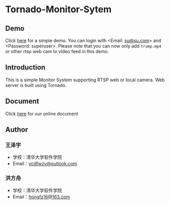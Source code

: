 # Tornado-Monitor-Sytem

## Demo
Click [here](http://123.207.157.213:8000) for a simple demo. You can login with <Email: su@su.com> and <Password: superuser>. Please note that you can now only add `trump.mp4` or other rtsp web cam to video feed in this demo.

## Introduction
This is a simple Monitor System supporting RTSP web or local camera. Web server is built using Tornado.

## Document
Click [here](https://shimo.im/docs/N05TjRb9sF8BxXLS) for our online document

## Author
### 王泽宇
* 学校：清华大学软件学院
* Email：ycdfwzy@outlook.com

### 洪方舟
* 学校：清华大学软件学院
* Email：hongfz16@163.com
